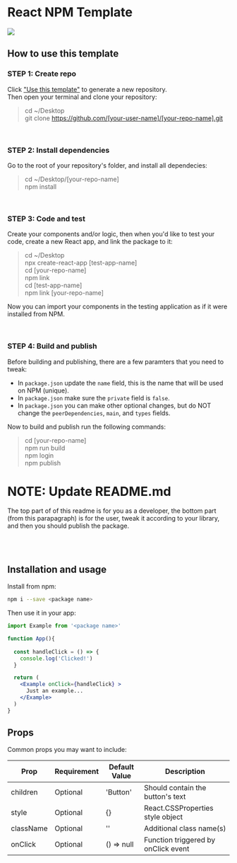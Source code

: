 # React NPM Template

<img src="https://github.com/belferink1996/React-NPM-template/blob/main/docs/npm.png" />

## How to use this template

### STEP 1: Create repo

Click ["Use this template"](https://github.com/belferink1996/React-NPM-template/generate) to generate a
new repository.<br />
Then open your terminal and clone your repository:

> cd ~/Desktop <br />
> git clone https://github.com/[your-user-name]/[your-repo-name].git

<br />

### STEP 2: Install dependencies

Go to the root of your repository's folder, and install all dependecies:

> cd ~/Desktop/[your-repo-name]<br />
> npm install

<br />

### STEP 3: Code and test

Create your components and/or logic, then when you'd like to test your code, create a new React app, and link the package to it:

> cd ~/Desktop <br />
> npx create-react-app [test-app-name] <br />
> cd [your-repo-name] <br />
> npm link <br />
> cd [test-app-name] <br />
> npm link [your-repo-name]
 
Now you can import your components in the testing application as if it were installed from NPM.

<br />

### STEP 4: Build and publish

Before building and publishing, there are a few paramters that you need to tweak:

- In `package.json` update the `name` field, this is the name that will be used on NPM (unique).
- In `package.json` make sure the `private` field is `false`.
- In `package.json` you can make other optional changes, but do NOT change the `peerDependencies`, `main`, and `types` fields.

Now to build and publish run the following commands:

> cd [your-repo-name] <br />
> npm run build <br />
> npm login <br />
> npm publish

# NOTE: Update README.md

The top part of of this readme is for you as a developer, the bottom part (from this parapagraph) is for the user, tweak it according to your library, and then you should publish the package.

<br />
<br />


## Installation and usage

Install from npm:

```bash
npm i --save <package name>
```

Then use it in your app:

```jsx
import Example from '<package name>'

function App(){
	
  const handleClick = () => {
    console.log('Clicked!')
  }

  return (
    <Example onClick={handleClick} >
      Just an example...
    </Example>
  )
}
```


## Props

Common props you may want to include:

| Prop      | Requirement | Default Value | Description                         |
| --------- | ----------- | ------------- | ----------------------------------- |
| children  | Optional    | 'Button'      | Should contain the button's text    |
| style     | Optional    | {}            | React.CSSProperties style object    |
| className | Optional    | ''            | Additional class name(s)            |
| onClick   | Optional    | () => null    | Function triggered by onClick event |
